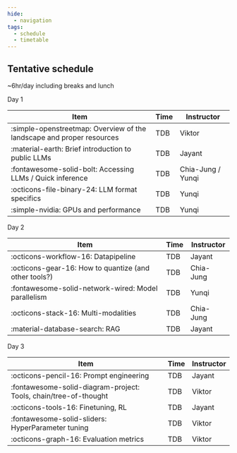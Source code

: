 ```yaml
---
hide:
  - navigation
tags:
  - schedule
  - timetable
---
```


## Tentative schedule

~6hr/day including breaks and lunch

Day 1  

| Item | Time | Instructor |
|---|---|---|
| :simple-openstreetmap: Overview of the landscape and proper resources | TDB | Viktor |
| :material-earth: Brief introduction to public LLMs | TDB | Jayant | 
| :fontawesome-solid-bolt: Accessing LLMs / Quick inference | TDB | Chia-Jung / Yunqi | 
| :octicons-file-binary-24: LLM format specifics | TDB | Yunqi |
| :simple-nvidia: GPUs and performance | TDB | Yunqi | 

Day 2  

| Item | Time | Instructor |
|---|---|---|
|:octicons-workflow-16: Datapipeline | TDB | Jayant |
|:octicons-gear-16: How to quantize (and other tools?) | TDB | Chia-Jung |
|:fontawesome-solid-network-wired: Model parallelism | TDB | Yunqi |
| :octicons-stack-16: Multi-modalities | TDB | Chia-Jung |
| :material-database-search: RAG | TDB | Jayant |


Day 3  

| Item | Time | Instructor |
|---|---|---|
| :octicons-pencil-16: Prompt engineering | TDB | Jayant |
| :fontawesome-solid-diagram-project: Tools, chain/tree-of-thought | TDB | Viktor |
|:octicons-tools-16: Finetuning, RL | TDB | Jayant |
| :fontawesome-solid-sliders: HyperParameter tuning | TDB | Viktor |
| :octicons-graph-16: Evaluation metrics | TDB | Viktor |
